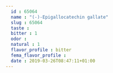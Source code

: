 ```yaml
---
  id : 65064
  name : "(-)-Epigallocatechin gallate"
  slug : 65064
  taste : 
  bitter : 1
  odor : 
  natural : 1
  flavor_profile : bitter
  fema_flavor_profile : 
  date : 2019-03-26T08:47:11+01:00
---
```



